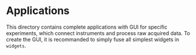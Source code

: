 # Applications

This directory contains complete applications with GUI for specific experiments, which connect instruments and process raw acquired data. To create the GUI, it is recommanded to simply fuse all simplest widgets in `widgets`.